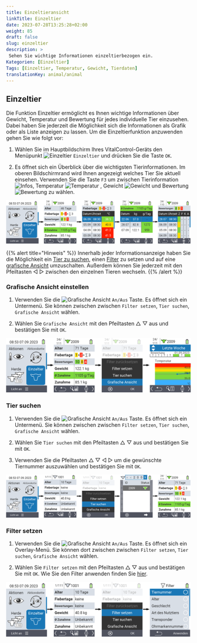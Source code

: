 ```yaml
---
title: Einzeltieransicht
linkTitle: Einzeltier
date: 2023-07-28T13:25:28+02:00
weight: 85
draft: false
slug: einzeltier
description: >
 Sehen Sie wichtige Informationen einzeltierbezogen ein.
Kategorien: [Einzeltier]
Tags: [Einzeltier, Temperatur, Gewicht, Tierdaten]
translationKey: animal/animal
---
```

## Einzeltier

Die Funktion Einzeltier ermöglicht es Ihnen wichtige Informationen über Gewicht, Temperatur und Bewertung für jedes individuelle Tier einzusehen. Dabei haben Sie jederzeit die Möglichkeit sich die Informationen als Grafik oder als Liste anzeigen zu lassen. Um die Einzeltierfunktion anzuwenden gehen Sie wie folgt vor:

1. Wählen Sie im Hauptbildschirm Ihres VitalControl-Geräts den Menüpunkt <img src="/icons/main/animal.svg" width="35" align="bottom" alt="Einzeltier" /> `Einzeltier` und drücken Sie die Taste `OK`.

2. Es öffnet sich ein Überblick über die wichtigsten Tierinformationen. Im oberen Bildschirmrand wird Ihnen angezeigt welches Tier Sie aktuell einsehen. Verwenden Sie die Taste `F3` um zwischen Tierinformation <img src="/icons/footer/info.svg" width="20" align="bottom" alt="Infos" />, Temperatur <img src="/icons/actions/temperature.svg" width="10" align="bottom" alt="Temperatur" /> , Gewicht <img src="/icons/actions/weight.svg" width="20" align="bottom" alt="Gewicht" /> und Bewertung <img src="/icons/actions/rating.svg" width="25" align="bottom" alt="Bewertung" /> zu wählen.

 ![VitalControl: Menüfolge Einzeltier](bilder/einzeltier.png "Einzeltier als Liste")

{{% alert title="Hinweis"  %}}
Innerhalb jeder Informationsanzeige haben Sie die Möglichkeit ein [Tier zu suchen](#tier-suchen), einen [Filter](#filter-setzen) zu setzen und auf eine [grafische Ansicht](#grafische-ansicht-einstellen) umzuschalten. 
Außerdem können Sie jederzeit mit den Pfeiltasten ◁ ▷ zwischen den einzelnen Tieren wechseln.
{{% /alert %}}

### Grafische Ansicht einstellen

1. Verwenden Sie die <img src="/icons/grafischeAnsicht.svg" width="25" align="bottom" alt="Grafische Ansicht" /> `An/Aus` Taste. Es öffnet sich ein Untermenü. Sie können zwischen zwischen `Filter setzen`, `Tier suchen`, `Grafische Ansicht` wählen.

2. Wählen Sie `Grafische Ansicht` mit den Pfeiltasten △ ▽ aus und bestätigen Sie mit `OK`.

 ![VitalControl: Menüfolge Einzeltier](bilder/grafisch.png "Grafische Ansicht")

 ### Tier suchen

 1. Verwenden Sie die <img src="/icons/grafischeAnsicht.svg" width="25" align="bottom" alt="Grafische Ansicht" /> `An/Aus` Taste. Es öffnet sich ein Untermenü. Sie können zwischen zwischen `Filter setzen`, `Tier suchen`, `Grafische Ansicht` wählen.

2. Wählen Sie `Tier suchen` mit den Pfeiltasten △ ▽ aus und bestätigen Sie mit `OK`.

3. Verwenden Sie die Pfeiltasten △ ▽ ◁ ▷ um die gewünschte Tiernummer auszuwählen und bestätigen Sie mit `OK`.

 ![VitalControl: Menüfolge Einzeltier](bilder/suchen.png "Tier suchen")

### Filter setzen

1. Verwenden Sie die <img src="/icons/grafischeAnsicht.svg" width="25" align="bottom" alt="Grafische Ansicht" /> `An/Aus` Taste. Es öffnet sich ein Overlay-Menü. Sie können dort zwischen zwischen `Filter setzen`, `Tier suchen`, `Grafische Ansicht` wählen.

2. Wählen Sie `Filter setzen` mit den Pfeiltasten △ ▽ aus und bestätigen Sie mit `OK`. Wie Sie den Filter anwenden finden Sie [hier](../filter).

 ![VitalControl: Menüfolge Einzeltier](bilder/filter.png "Filter setzen")
